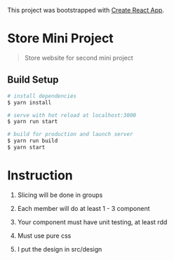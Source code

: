 This project was bootstrapped with [Create React App](https://github.com/facebook/create-react-app).

# Store Mini Project

> Store website for second mini project

## Build Setup

```bash
# install dependencies
$ yarn install

# serve with hot reload at localhost:3000
$ yarn run start

# build for production and launch server
$ yarn run build
$ yarn start

```

# Instruction

1. Slicing will be done in groups

2. Each member will do at least 1 - 3 component

3. Your component must have unit testing, at least rdd

4. Must use pure css

5. I put the design in src/design

